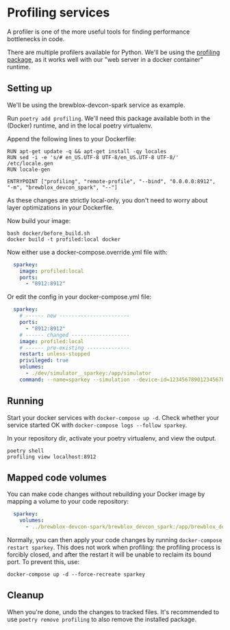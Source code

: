 # Profiling services

A profiler is one of the more useful tools for finding performance bottlenecks in code.

There are multiple profilers available for Python. We'll be using the [profiling package](https://github.com/what-studio/profiling), as it works well with our "web server in a docker container" runtime.

## Setting up

We'll be using the brewblox-devcon-spark service as example.

Run `poetry add profiling`. We'll need this package available both in the (Docker) runtime, and in the local poetry virtualenv.

Append the following lines to your Dockerfile:

```docker
RUN apt-get update -q && apt-get install -qy locales
RUN sed -i -e 's/# en_US.UTF-8 UTF-8/en_US.UTF-8 UTF-8/' /etc/locale.gen
RUN locale-gen

ENTRYPOINT ["profiling", "remote-profile", "--bind", "0.0.0.0:8912", "-m", "brewblox_devcon_spark", "--"]
```

As these changes are strictly local-only, you don't need to worry about layer optimizations in your Dockerfile.

Now build your image:
```
bash docker/before_build.sh
docker build -t profiled:local docker
```

Now either use a docker-compose.override.yml file with:

```yml
  sparkey:
    image: profiled:local
    ports:
      - "8912:8912"
```

Or edit the config in your docker-compose.yml file:

```yml
  sparkey:
    # ------ new -----------------------
    ports:
      - "8912:8912"
    # ------ changed -------------------
    image: profiled:local
    # ------ pre-existing --------------
    restart: unless-stopped
    privileged: true
    volumes:
      - ./dev/simulator__sparkey:/app/simulator
    command: --name=sparkey --simulation --device-id=123456789012345678901234
```

## Running

Start your docker services with `docker-compose up -d`.
Check whether your service started OK with `docker-compose logs --follow sparkey`.

In your repository dir, activate your poetry virtualenv, and view the output.

```
poetry shell
profiling view localhost:8912
```

## Mapped code volumes

You can make code changes without rebuilding your Docker image by mapping a volume to your code repository:

```yml
  sparkey:
    volumes:
      - ../brewblox-devcon-spark/brewblox_devcon_spark:/app/brewblox_devcon_spark
```

Normally, you can then apply your code changes by running `docker-compose restart sparkey`. This does not work when profiling: the profiling process is forcibly closed, and after the restart it will be unable to reclaim its bound port.
To prevent this, use:

```
docker-compose up -d --force-recreate sparkey
```

## Cleanup

When you're done, undo the changes to tracked files.
It's recommended to use `poetry remove profiling` to also remove the installed package.
